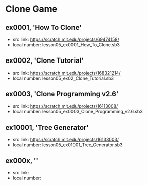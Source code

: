 # Clone Game

## ex0001, 'How To Clone'

+ src link: https://scratch.mit.edu/projects/69474158/
+ local number: lesson05_ex0001_How_To_Clone.sb3

## ex0002, 'Clone Tutorial'

+ src link: https://scratch.mit.edu/projects/168321214/
+ local number: lesson05_ex02_Clone_Tutorial.sb3

## ex0003, 'Clone Programming v2.6'

+ src link: https://scratch.mit.edu/projects/16113008/
+ local number: lesson05_ex0003_Clone_Programming_v2.6.sb3

## ex10001, 'Tree Generator'

+ src link: https://scratch.mit.edu/projects/16133003/
+ local number: lesson05_ex01001_Tree_Generator.sb3

## ex000x, ''

+ src link: 
+ local number: 

